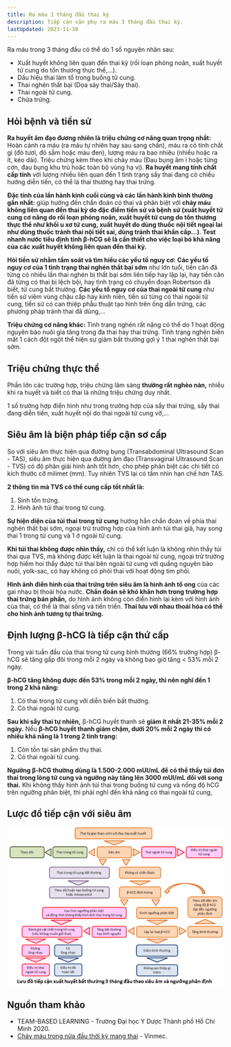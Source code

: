 ```yaml
---
title: Ra máu 3 tháng đầu thai kỳ
description: Tiếp cận sản phụ ra máu 3 tháng đầu thai kỳ.
lastUpdated: 2023-11-30
---
```


Ra máu trong 3 tháng đầu có thể do 1 số nguyên nhân sau:

- Xuất huyết không liên quan đến thai kỳ (rối loạn phóng noãn, xuất huyết tử cung do tổn thương thực thể,...).
- Dấu hiệu thai làm tổ trong buồng tử cung.
- Thai nghén thất bại (Dọa sảy thai/Sảy thai).
- Thai ngoài tử cung.
- Chửa trứng.

## Hỏi bệnh và tiền sử

**Ra huyết âm đạo đương nhiên là triệu chứng cơ năng quan trọng nhất:** Hoàn cảnh ra máu (ra máu tự nhiên hay sau sang chấn), máu ra có tính chất gì (đỏ tươi, đỏ sẫm hoặc màu đen), lượng máu ra bao nhiêu (nhiều hoặc ra ít, kéo dài). Triệu chứng kèm theo khi chảy máu (Đau bụng âm ỉ hoặc từng cơn, đau bụng khu trú hoặc toàn bộ vùng hạ vị). **Ra huyết mang tính chất cấp tính** với lượng nhiều liên quan đến 1 tình trạng sẩy thai đang có chiều hướng diễn tiến, có thể là thai thường hay thai trứng.

**Đặc tính của lần hành kinh cuối cùng và các lần hành kinh bình thường gần nhất:** giúp hướng đến chẩn đoán có thai và phân biệt với **chảy máu không liên quan đến thai kỳ do đặc điểm tiền sử và bệnh sử (xuất huyết tử cung cơ năng do rối loạn phóng noãn, xuất huyết tử cung do tổn thương thực thể như khối u xơ tử cung, xuất huyết do dùng thuốc nội tiết ngoại lai như dùng thuốc tránh thai nội tiết sai, dùng tránh thai khẩn cấp...)**. **Test nhanh nước tiểu định tính β-hCG sẽ là cần thiết cho việc loại bỏ khả năng của các xuất huyết không liên quan đến thai kỳ.**

**Hỏi tiền sử nhằm tầm soát và tìm hiểu các yếu tố nguy cơ:** **Các yếu tố nguy cơ của 1 tình trạng thai nghén thất bại sớm** như lớn tuổi, tiền căn đã từng có nhiều lần thai nghén bị thất bại sớm liên tiếp hay lặp lại, hay tiền căn đã từng có thai bị lệch bội, hay tình trạng có chuyển đoạn Robertson đã biết, tử cung bất thường. **Các yếu tố nguy cơ của thai ngoài tử cung** như tiền sử viêm vùng chậu cấp hay kinh niên, tiền sử từng có thai ngoài tử cung, tiền sử có can thiệp phẫu thuật tạo hình trên ống dẫn trứng, các phương pháp tránh thai đã dùng,...

**Triệu chứng cơ năng khác:** Tình trạng nghén rất nặng có thể do 1 hoạt động nguyên bào nuôi gia tăng trong đa thai hay thai trứng. Tình trạng nghén biến mất 1 cách đột ngột thể hiện sự giảm bất thường gợi ý 1 thai nghén thất bại sớm.

## Triệu chứng thực thể

Phần lớn các trường hợp, triệu chứng lâm sàng **thường rất nghèo nàn,** nhiều khi ra huyết và biết có thai là những triệu chứng duy nhất.

1 số trường hợp điển hình như trong trường hợp của sẩy thai trứng, sẩy thai đang diễn tiến, xuất huyết nội do thai ngoài tử cung vỡ,...

## Siêu âm là biện pháp tiếp cận sơ cấp

So với siêu âm thực hiện qua đường bụng (Transabdominal Ultrasound Scan - TAS), siêu âm thực hiện qua đường âm đạo (Transvaginal Ultrasound Scan - TVS) có độ phân giải hình ảnh tốt hơn, cho phép phân biệt các chi tiết có kích thước cỡ milimet (mm). Tuy nhiên TVS lại có tầm nhìn hạn chế hơn TAS.

**2 thông tin mà TVS có thể cung cấp tốt nhất là:**

1. Sinh tồn trứng.
2. Hình ảnh túi thai trong tử cung.

**Sự hiện diện của túi thai trong tử cung** hướng hẳn chẩn đoán về phía thai nghén thất bại sớm, ngoại trừ trường hợp của hình ảnh túi thai giả, hay song thai 1 trong tử cung và 1 ở ngoài tử cung.

**Khi túi thai không được nhìn thấy,** chỉ có thể kết luận là không nhìn thấy túi thai qua TVS, mà không được kết luận là thai ngoài tử cung, ngoại trừ trường hợp hiếm hoi thấy được túi thai bên ngoài tử cung với quầng nguyên bào nuôi, yolk-sac, có hay không có phôi thai với hoạt động tim phôi.

**Hình ảnh điển hình của thai trứng trên siêu âm là hình ảnh tổ ong** của các gai nhau bị thoái hóa nước. **Chẩn đoán sẽ khó khăn hơn trong trường hợp thai trứng bán phần,** do hình ảnh không còn điển hình lại kèm với hình ảnh của thai, có thể là thai sống và tiến triển. **Thai lưu với nhau thoái hóa có thể cho hình ảnh tương tự thai trứng.**

## Định lượng β-hCG là tiếp cận thứ cấp

Trong vài tuần đầu của thai trong tử cung bình thường (66% trường hợp) β-hCG sẽ tăng gấp đôi trong mỗi 2 ngày và không bao giờ tăng < 53% mỗi 2 ngày.

**β-hCG tăng không được đến 53% trong mỗi 2 ngày, thì nên nghĩ đến 1 trong 2 khả năng:**

1. Có thai trong tử cung với diễn biến bất thường.
2. Có thai ngoài tử cung.

**Sau khi sẩy thai tự nhiên,** β-hCG huyết thanh sẽ **giảm ít nhất 21-35% mỗi 2 ngày.** Nếu **β-hCG huyết thanh giảm chậm, dưới 20% mỗi 2 ngày thì có nhiều khả năng là 1 trong 2 tình trạng:**

1. Còn tồn tại sản phẩm thụ thai.
2. Có thai ngoài tử cung.

**Ngưỡng β-hCG thường dùng là 1.500-2.000 mUI/mL để có thể thấy túi đơn thai trong lòng tử cung và ngưỡng này tăng lên 3000 mUI/mL đối với song thai.** Khi không thấy hình ảnh túi thai trong buồng tử cung và nồng độ hCG trên ngưỡng phân biệt, thì phải nghĩ đến khả năng có thai ngoài tử cung,

## Lược đồ tiếp cận với siêu âm

![Lược đồ tiếp cận xuất huyết 3 tháng đầu với siêu âm](../../../assets/san-khoa/xuat-huyet-3-thang-dau/luoc-do-xuat-huyet-3-thang-dau-theo-sieu-am.png)

## Nguồn tham khảo

- TEAM-BASED LEARNING - Trường Đại học Y Dược Thành phố Hồ Chí Minh 2020.
- [Chảy máu trong nửa đầu thời kỳ mang thai](https://www.vinmec.com/vi/tin-tuc/thong-tin-suc-khoe/san-phu-khoa-va-ho-tro-sinh-san/chay-mau-trong-nua-dau-thoi-ky-mang-thai/) - Vinmec.
